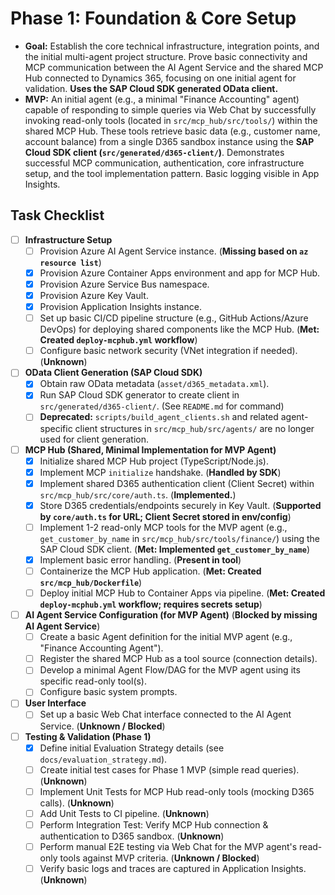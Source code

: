 # Phase 1: Foundation & Core Setup

*   **Goal:** Establish the core technical infrastructure, integration points, and the initial multi-agent project structure. Prove basic connectivity and MCP communication between the AI Agent Service and the shared MCP Hub connected to Dynamics 365, focusing on one initial agent for validation. **Uses the SAP Cloud SDK generated OData client.**
*   **MVP:** An initial agent (e.g., a minimal "Finance Accounting" agent) capable of responding to simple queries via Web Chat by successfully invoking read-only tools (located in `src/mcp_hub/src/tools/`) within the shared MCP Hub. These tools retrieve basic data (e.g., customer name, account balance) from a single D365 sandbox instance using the **SAP Cloud SDK client (`src/generated/d365-client/`)**. Demonstrates successful MCP communication, authentication, core infrastructure setup, and the tool implementation pattern. Basic logging visible in App Insights.

## Task Checklist

-   [ ] **Infrastructure Setup**
    -   [ ] Provision Azure AI Agent Service instance. (**Missing based on `az resource list`**)
    -   [x] Provision Azure Container Apps environment and app for MCP Hub.
    -   [x] Provision Azure Service Bus namespace.
    -   [x] Provision Azure Key Vault.
    -   [x] Provision Application Insights instance.
    -   [ ] Set up basic CI/CD pipeline structure (e.g., GitHub Actions/Azure DevOps) for deploying shared components like the MCP Hub. (**Met: Created `deploy-mcphub.yml` workflow**)
    -   [ ] Configure basic network security (VNet integration if needed). (**Unknown**)
-   [ ] **OData Client Generation (SAP Cloud SDK)**
    -   [x] Obtain raw OData metadata (`asset/d365_metadata.xml`).
    -   [x] Run SAP Cloud SDK generator to create client in `src/generated/d365-client/`. (See `README.md` for command)
    -   [ ] **Deprecated:** `scripts/build_agent_clients.sh` and related agent-specific client structures in `src/mcp_hub/src/agents/` are no longer used for client generation.
-   [ ] **MCP Hub (Shared, Minimal Implementation for MVP Agent)**
    -   [x] Initialize shared MCP Hub project (TypeScript/Node.js).
    -   [x] Implement MCP `initialize` handshake. (**Handled by SDK**)
    -   [x] Implement shared D365 authentication client (Client Secret) within `src/mcp_hub/src/core/auth.ts`. (**Implemented.**)
    -   [x] Store D365 credentials/endpoints securely in Key Vault. (**Supported by `core/auth.ts` for URL; Client Secret stored in env/config**)
    -   [ ] Implement 1-2 read-only MCP tools for the MVP agent (e.g., `get_customer_by_name` in `src/mcp_hub/src/tools/finance/`) using the SAP Cloud SDK client. (**Met: Implemented `get_customer_by_name`**)
    -   [x] Implement basic error handling. (**Present in tool**)
    -   [ ] Containerize the MCP Hub application. (**Met: Created `src/mcp_hub/Dockerfile`**)
    -   [ ] Deploy initial MCP Hub to Container Apps via pipeline. (**Met: Created `deploy-mcphub.yml` workflow; requires secrets setup**)
-   [ ] **AI Agent Service Configuration (for MVP Agent)** (**Blocked by missing AI Agent Service**)
    -   [ ] Create a basic Agent definition for the initial MVP agent (e.g., "Finance Accounting Agent").
    *   [ ] Register the shared MCP Hub as a tool source (connection details).
    *   [ ] Develop a minimal Agent Flow/DAG for the MVP agent using its specific read-only tool(s).
    *   [ ] Configure basic system prompts.
-   [ ] **User Interface**
    *   [ ] Set up a basic Web Chat interface connected to the AI Agent Service. (**Unknown / Blocked**)
-   [ ] **Testing & Validation (Phase 1)**
    *   [x] Define initial Evaluation Strategy details (see `docs/evaluation_strategy.md`).
    *   [ ] Create initial test cases for Phase 1 MVP (simple read queries). (**Unknown**)
    *   [ ] Implement Unit Tests for MCP Hub read-only tools (mocking D365 calls). (**Unknown**)
    *   [ ] Add Unit Tests to CI pipeline. (**Unknown**)
    *   [ ] Perform Integration Test: Verify MCP Hub connection & authentication to D365 sandbox. (**Unknown**)
    *   [ ] Perform manual E2E testing via Web Chat for the MVP agent's read-only tools against MVP criteria. (**Unknown / Blocked**)
    *   [ ] Verify basic logs and traces are captured in Application Insights. (**Unknown**)
